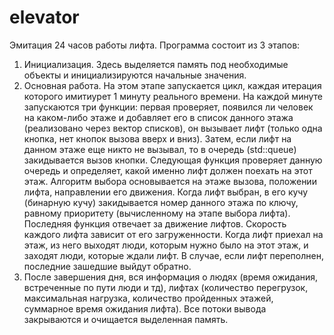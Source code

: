 # elevator
Эмитация 24 часов работы лифта.
Программа состоит из 3 этапов:
1) Инициализация. Здесь выделяется память под необходимые объекты и инициализируются начальные значения.
2) Основная работа. На этом этапе запускается цикл, каждая итерация которого имитиурет 1 минуту реального времени. На каждой минуте запускаются три функции: первая проверяет, появился ли человек на каком-либо этаже и добавляет его в список данного этажа (реализовано через вектор списков), он вызывает лифт (только одна кнопка, нет кнопок вызова вверх и вниз). Затем, если лифт на данном этаже еще никто не вызывал, то в очередь (std::queue) закидывается вызов кнопки. Следующая функция проверяет данную очередь и определяет, какой именно лифт должен поехать на этот этаж. Алгоритм выбора основывается на этаже вызова, положении лифта, направлении его движения. Когда лифт выбран, в его кучу (бинарную кучу) закидывается номер данного этажа по ключу, равному приоритету (вычисленному на этапе выбора лифта). Последняя функция отвечает за движение лифтов. Скорость каждого лифта зависит от его загруженности. Когда лифт приехал на этаж, из него выходят люди, которым нужно было на этот этаж, и заходят люди, которые ждали лифт. В случае, если лифт переполнен, последние зашедшие выйдут обратно. 
3) После завершения дня, вся информация о людях (время ожидания, встреченные по пути люди и тд), лифтах (количество перегрузок, максимальная нагрузка, количество пройденных этажей, суммарное время ожидания лифта). Все потоки вывода закрываются и очищается выделенная память.